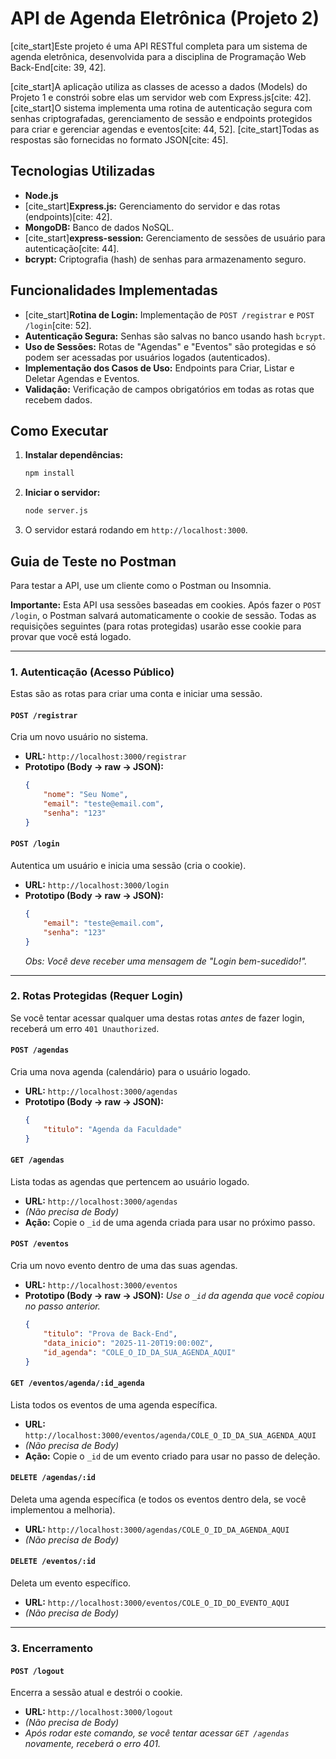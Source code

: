 # API de Agenda Eletrônica (Projeto 2)

[cite_start]Este projeto é uma API RESTful completa para um sistema de agenda eletrônica, desenvolvida para a disciplina de Programação Web Back-End[cite: 39, 42].

[cite_start]A aplicação utiliza as classes de acesso a dados (Models) do Projeto 1 e constrói sobre elas um servidor web com Express.js[cite: 42]. [cite_start]O sistema implementa uma rotina de autenticação segura com senhas criptografadas, gerenciamento de sessão e endpoints protegidos para criar e gerenciar agendas e eventos[cite: 44, 52]. [cite_start]Todas as respostas são fornecidas no formato JSON[cite: 45].

## Tecnologias Utilizadas

* **Node.js**
* [cite_start]**Express.js:** Gerenciamento do servidor e das rotas (endpoints)[cite: 42].
* **MongoDB:** Banco de dados NoSQL.
* [cite_start]**express-session:** Gerenciamento de sessões de usuário para autenticação[cite: 44].
* **bcrypt:** Criptografia (hash) de senhas para armazenamento seguro.

## Funcionalidades Implementadas

* [cite_start]**Rotina de Login:** Implementação de `POST /registrar` e `POST /login`[cite: 52].
* **Autenticação Segura:** Senhas são salvas no banco usando hash `bcrypt`.
* **Uso de Sessões:** Rotas de "Agendas" e "Eventos" são protegidas e só podem ser acessadas por usuários logados (autenticados).
* **Implementação dos Casos de Uso:** Endpoints para Criar, Listar e Deletar Agendas e Eventos.
* **Validação:** Verificação de campos obrigatórios em todas as rotas que recebem dados.

## Como Executar

1.  **Instalar dependências:**
    ```bash
    npm install
    ```
2.  **Iniciar o servidor:**
    ```bash
    node server.js
    ```
3.  O servidor estará rodando em `http://localhost:3000`.

## Guia de Teste no Postman

Para testar a API, use um cliente como o Postman ou Insomnia.

**Importante:** Esta API usa sessões baseadas em cookies. Após fazer o `POST /login`, o Postman salvará automaticamente o cookie de sessão. Todas as requisições seguintes (para rotas protegidas) usarão esse cookie para provar que você está logado.

---

### 1. Autenticação (Acesso Público)

Estas são as rotas para criar uma conta e iniciar uma sessão.

#### `POST /registrar`
Cria um novo usuário no sistema.

* **URL:** `http://localhost:3000/registrar`
* **Prototipo (Body -> raw -> JSON):**
    ```json
    {
        "nome": "Seu Nome",
        "email": "teste@email.com",
        "senha": "123"
    }
    ```

#### `POST /login`
Autentica um usuário e inicia uma sessão (cria o cookie).

* **URL:** `http://localhost:3000/login`
* **Prototipo (Body -> raw -> JSON):**
    ```json
    {
        "email": "teste@email.com",
        "senha": "123"
    }
    ```
    *Obs: Você deve receber uma mensagem de "Login bem-sucedido!".*

---

### 2. Rotas Protegidas (Requer Login)

Se você tentar acessar qualquer uma destas rotas *antes* de fazer login, receberá um erro `401 Unauthorized`.

#### `POST /agendas`
Cria uma nova agenda (calendário) para o usuário logado.

* **URL:** `http://localhost:3000/agendas`
* **Prototipo (Body -> raw -> JSON):**
    ```json
    {
        "titulo": "Agenda da Faculdade"
    }
    ```

#### `GET /agendas`
Lista todas as agendas que pertencem ao usuário logado.

* **URL:** `http://localhost:3000/agendas`
* *(Não precisa de Body)*
* **Ação:** Copie o `_id` de uma agenda criada para usar no próximo passo.

#### `POST /eventos`
Cria um novo evento dentro de uma das suas agendas.

* **URL:** `http://localhost:3000/eventos`
* **Prototipo (Body -> raw -> JSON):**
    *Use o `_id` da agenda que você copiou no passo anterior.*
    ```json
    {
        "titulo": "Prova de Back-End",
        "data_inicio": "2025-11-20T19:00:00Z",
        "id_agenda": "COLE_O_ID_DA_SUA_AGENDA_AQUI"
    }
    ```

#### `GET /eventos/agenda/:id_agenda`
Lista todos os eventos de uma agenda específica.

* **URL:** `http://localhost:3000/eventos/agenda/COLE_O_ID_DA_SUA_AGENDA_AQUI`
* *(Não precisa de Body)*
* **Ação:** Copie o `_id` de um evento criado para usar no passo de deleção.

#### `DELETE /agendas/:id`
Deleta uma agenda específica (e todos os eventos dentro dela, se você implementou a melhoria).

* **URL:** `http://localhost:3000/agendas/COLE_O_ID_DA_AGENDA_AQUI`
* *(Não precisa de Body)*

#### `DELETE /eventos/:id`
Deleta um evento específico.

* **URL:** `http://localhost:3000/eventos/COLE_O_ID_DO_EVENTO_AQUI`
* *(Não precisa de Body)*

---

### 3. Encerramento

#### `POST /logout`
Encerra a sessão atual e destrói o cookie.

* **URL:** `http://localhost:3000/logout`
* *(Não precisa de Body)*
* *Após rodar este comando, se você tentar acessar `GET /agendas` novamente, receberá o erro 401.*
